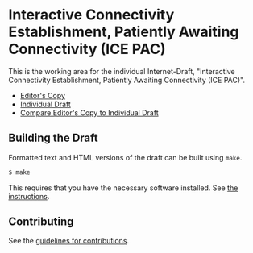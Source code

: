 # Interactive Connectivity Establishment, Patiently Awaiting Connectivity (ICE PAC)

This is the working area for the individual Internet-Draft, "Interactive Connectivity Establishment, Patiently Awaiting Connectivity (ICE PAC)".

* [Editor's Copy](https://cdh4u.github.io/draft-ice-pac/#go.draft-holmberg-ice-pac.html)
* [Individual Draft](https://tools.ietf.org/html/draft-holmberg-ice-pac)
* [Compare Editor's Copy to Individual Draft](https://cdh4u.github.io/draft-ice-pac/#go.draft-holmberg-ice-pac.diff)

## Building the Draft

Formatted text and HTML versions of the draft can be built using `make`.

```sh
$ make
```

This requires that you have the necessary software installed.  See
[the instructions](https://github.com/martinthomson/i-d-template/blob/master/doc/SETUP.md).


## Contributing

See the
[guidelines for contributions](https://github.com/cdh4u/draft-ice-pac/blob/master/CONTRIBUTING.md).
